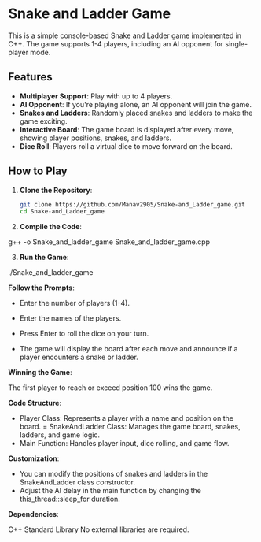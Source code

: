 # Snake and Ladder Game

This is a simple console-based Snake and Ladder game implemented in C++. The game supports 1-4 players, including an AI opponent for single-player mode.

## **Features**

- **Multiplayer Support**: Play with up to 4 players.
- **AI Opponent**: If you're playing alone, an AI opponent will join the game.
- **Snakes and Ladders**: Randomly placed snakes and ladders to make the game exciting.
- **Interactive Board**: The game board is displayed after every move, showing player positions, snakes, and ladders.
- **Dice Roll**: Players roll a virtual dice to move forward on the board.

## **How to Play**

1. **Clone the Repository**:
   ```bash
   git clone https://github.com/Manav2905/Snake-and_Ladder_game.git
   cd Snake-and_Ladder_game

2. **Compile the Code**:

g++ -o Snake_and_ladder_game Snake_and_ladder_game.cpp


3. **Run the Game**:

./Snake_and_ladder_game


**Follow the Prompts**:

- Enter the number of players (1-4).

- Enter the names of the players.

- Press Enter to roll the dice on your turn.

- The game will display the board after each move and announce if a player encounters a snake or ladder.


**Winning the Game**:

The first player to reach or exceed position 100 wins the game.


**Code Structure**:

- Player Class: Represents a player with a name and position on the board.
= SnakeAndLadder Class: Manages the game board, snakes, ladders, and game logic.
- Main Function: Handles player input, dice rolling, and game flow.


**Customization**:

- You can modify the positions of snakes and ladders in the SnakeAndLadder class constructor.
- Adjust the AI delay in the main function by changing the this_thread::sleep_for duration.


**Dependencies**:

C++ Standard Library
No external libraries are required.
